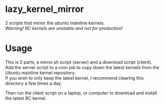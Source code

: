 # lazy_kernel_mirror
2 scripts that mirror the ubuntu mainline kernels.  
*Warning! RC kernels are unstable and not for production!*

# Usage
This is 2 parts, a mirror.sh script (server) and a download script (client).  
Add the server script to a cron job to copy down the latest kernels from the Ubuntu mainline kernel repository.  
If you wish to only keep the latest kernel, I recommend clearing this directory a few times a day.  

Then run the client script on a laptop, or computer to download and install the latest RC kernel.
